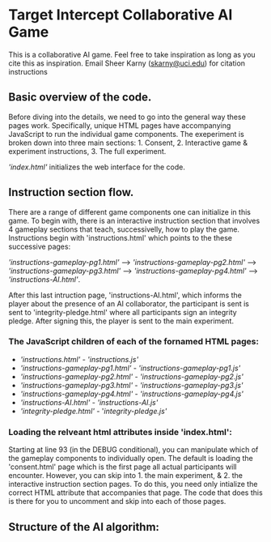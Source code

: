 <h1>
Target Intercept Collaborative AI Game
</h1>

This is a collaborative AI game. Feel free to take inspiration as long as you cite this as inspiration. Email Sheer Karny (skarny@uci.edu) for citation instructions

<h2>
Basic overview of the code.
</h2>

Before diving into the details, we need to go into the general way these pages work. Specifically, unique HTML pages have accompanying JavaScript to run the individual game components. The exeperiment is broken down into three main sections: 1. Consent, 2. Interactive game \& experiment instructions, 3. The full experiment.

_'index.html'_ initializes the web interface for the code. 


<h2>
Instruction section flow.
</h2>

There are a range of different game components one can initialize in this game. To begin with, there is an interactive instruction section that involves 4 gameplay sections that teach, successivelly, how to play the game. Instructions begin with 'instructions.html' which points to the these successive pages: 

_'instructions-gameplay-pg1.html'_ --> _'instructions-gameplay-pg2.html'_ --> _'instructions-gameplay-pg3.html'_ --> _'instructions-gameplay-pg4.html'_ --> _'instructions-AI.html'_.

After this last intruction page, 'instructions-AI.html', which informs the player about the presence of an AI collaborator, the participant is sent is sent to 'integrity-pledge.html' where all participants sign an integrity pledge. After signing this, the player is sent to the main experiment.

<h3>
The JavaScript children of each of the fornamed HTML pages:
</h3>

* _'instructions.html'_ - _'instructions.js'_
* _'instructions-gameplay-pg1.html'_ - _'instructions-gameplay-pg1.js'_
* _'instructions-gameplay-pg2.html'_ - _'instructions-gameplay-pg2.js'_
* _'instructions-gameplay-pg3.html'_ - _'instructions-gameplay-pg3.js'_
* _'instructions-gameplay-pg4.html'_ - _'instructions-gameplay-pg4.js'_
* _'instructions-AI.html'_ - _'instructions-AI.js'_
* _'integrity-pledge.html'_ - '_integrity-pledge.js'_


<h3>
Loading the relveant html attributes inside 'index.html':
</h3>

Starting at line 93 (in the DEBUG conditional), you can manipulate which of the gameplay components to individually open. The default is loading the 'consent.html' page which is the first page all actual participants will encounter. However, you can skip into 1. the main experiment, & 2. the interactive instruction section pages. To do this, you need only intialize the correct HTML attribute that accompanies that page. The code that does this is there for you to uncomment and skip into each of those pages. 

<h2>
Structure of the AI algorithm:
</h2>
